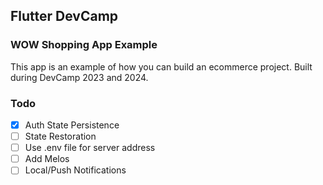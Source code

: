 ## Flutter DevCamp

### WOW Shopping App Example

This app is an example of how you can build an ecommerce 
project. Built during DevCamp 2023 and 2024.


### Todo

- [x] Auth State Persistence
- [ ] State Restoration
- [ ] Use .env file for server address
- [ ] Add Melos
- [ ] Local/Push Notifications
